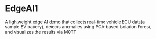 # EdgeAI1
A lightweight edge AI demo that collects real-time vehicle ECU data(a sample EV battery), detects anomalies using PCA-based Isolation Forest, and visualizes the results via MQTT
